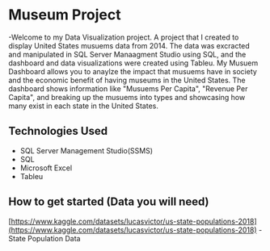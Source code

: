 # Museum Project
-Welcome to my Data Visualization project. A project that I created to display United States musuems data from 2014.
The data was excracted and manipulated in SQL Server Manaagment Studio using SQL, and the dashboard and data visualizations 
were created using Tableu. My Musuem Dashboard allows you to anaylze the impact that musuems have in society and the
economic benefit of having museums in the United States. The dashboard shows information like "Musuems Per Capita", "Revenue Per Capita",
and breaking up the musuems into types and showcasing how many exist in each state in the United States.
## Technologies Used
- SQL Server Management Studio(SSMS)
- SQL
- Microsoft Excel
- Tableu
## How to get started (Data you will need)
[https://www.kaggle.com/datasets/lucasvictor/us-state-populations-2018](https://www.kaggle.com/datasets/lucasvictor/us-state-populations-2018)
-State Population Data
